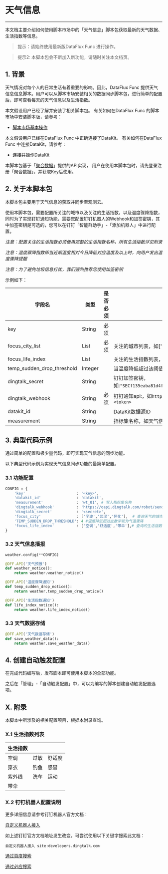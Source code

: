 # 天气信息
---


本文档主要介绍如何使用脚本市场中的「天气信息」脚本包获取最新的天气数据、生活指数等信息。

> 提示：请始终使用最新版DataFlux Func 进行操作。

> 提示2: 本脚本包会不断加入新功能，请随时关注本文档页。

## 1. 背景

天气情况对每个人的日常生活有着重要的影响。因此，DataFlux Func 提供天气信息信息脚本。用户可以从脚本市场安装相关的数据同步脚本包，进行简单的配置后，即可查看每天的天气信息以及生活指数。

本文假设用户已经了解并安装了相关脚本包。
有关如何在DataFlux Func 的脚本市场中安装脚本版，请参考：

- [脚本市场基本操作](/dataflux-func/script-market-basic-usage)

本文假设用户已经在DataFlux Func 中正确连接了DataKit。
有关如何在DataFlux Func 中连接DataKit，请参考：

- [连接并操作DataKit](/dataflux-func/connect-to-datakit)

本脚本包基于「[聚合数据](https://www.juhe.cn/)」提供的API实现，
用户在使用本脚本包时，请先登录注册「聚合数据」，并获取Key后使用。

## 2. 关于本脚本包

本脚本包主要用于天气信息的获取并同步至观测云。

使用本脚本包，需要配置所关注的城市以及关注的生活指数，以及温度骤降指数，同时为了实现钉钉通知功能，需要您配置钉钉机器人的Webhook和加签密钥，其中加签密钥是可选的，您可以在钉钉「智能群助手」-「添加机器人」中进行配置。

*注意：配置关注的生活指数必须使用完整的生活指数名称，所有生活指数详见附录*

*注意：温度骤降指数即当近期温度相对今日降低对应温度及以上时，向用户发出温度骤降提醒*

*注意：为了避免垃圾信息打扰，我们强烈推荐您使用加签密钥*

示例如下：

| 字段名                     | 类型    | 是否必须 | 说明                                                                                     |
| -------------------------- | ------- | -------- | ---------------------------------------------------------------------------------------- |
| key                        | String  | 必须     |                                                                                          |
| focus_city_list            | List    | 必须     | 关注的城市列表，如['宁波','武汉','怀化']                                                 |
| focus_life_index           | List    |          | 关注的生活指数列表，如['空调','舒适度','带伞']                                           |
| temp_sudden_drop_threshold | Integer |          | 当温度降低超过该阈值时，发出温度骤降预警                                                 |
| dingtalk_secret            | String  |          | 钉钉加签密钥，如:`"SECf135eaba81d4f3442a56cfdde4e23f10cdb49fe1ee5e612b56a8ecaf13d6238b"` |
| dingtalk_webhook           | String  | 必须     | 钉钉通知api:，如`https://oapi.dingtalk.com/robot/send?access_token=<token>`              |
| datakit_id                 | String  |          | DataKit数据源ID                                                                          |
| measurement                | String  |          | 指标集名称，如天气信息                                                                   |

## 3. 典型代码示例

通过简单的配置和极少量代码，即可实现天气信息的同步功能。

以下典型代码示例为实现天气信息同步功能的最简单配置。

### 3.1 功能配置

```python
CONFIG = {
    'key'                       : '<key>',
    'datakit_id'                : 'datakit',
    'measurement'               : 'wt_01', # 写入指标集名称
    'dingtalk_webhook'          : 'https://oapi.dingtalk.com/robot/send?access_token=<token>',
    'dingtalk_secret'           : '<secret>',
    'focus_city'                : ['宁波','武汉','怀化'],  # 查询天气的城市名称，如：北京、苏州、上海
    'TEMP_SUDDEN_DROP_THRESHOLD': 4 #温度降低超过此数字视为气温骤降
    'focus_life_index'          : ['空调','舒适度','带伞'],# 查询的生活指数信息，如：空调、带伞
}
```

### 3.2 天气信息播报

```python
weather.config(**CONFIG)

@DFF.API('天气预报')
def weather_notice():
    return weather.weather_notice()

@DFF.API('温度骤降通知')
def temp_sudden_drop_notice():
    return weather.temp_sudden_drop_notice()

@DFF.API('生活指数通知')
def life_index_notice():
    return weather.life_index_notice()
```

### 3.3 天气数据存储

```python
@DFF.API('天气数据存储')
def save_weather_data():
    return weather.save_weather_data()
```

## 4. 创建自动触发配置

在完成代码编写后，发布脚本即可使用本脚本的全部功能。

之后在「管理」-「自动触发配置」中，可以为编写的脚本创建自动触发配置选项。

## X. 附录

本脚本中所涉及的相关配置项目，根据本附录查询。

### X.1 生活指数列表

| 生活指数 |      |        |
| -------- | ---- | ------ |
| 空调     | 过敏 | 舒适度 |
| 穿衣     | 钓鱼 | 感冒   |
| 紫外线   | 洗车 | 运动   |
| 带伞     |      |        |

### X.2 钉钉机器人配置说明

更多详细信息请参考钉钉机器人官方文档：

[自定义机器人接入](https://developers.dingtalk.com/document/robots/custom-robot-access?spm=ding_open_doc.document.0.0.7f875e59w0VKrH#topic-2026027)

如上述钉钉官方文档地址发生改变，可尝试使用以下关键字搜索此文档：

```
自定义机器人接入 site:developers.dingtalk.com
```

[通过百度搜索](https://www.baidu.com/s?wd=%E8%87%AA%E5%AE%9A%E4%B9%89%E6%9C%BA%E5%99%A8%E4%BA%BA%E6%8E%A5%E5%85%A5%20site:developers.dingtalk.com)

[通过必应搜索](https://cn.bing.com/search?q=%E8%87%AA%E5%AE%9A%E4%B9%89%E6%9C%BA%E5%99%A8%E4%BA%BA%E6%8E%A5%E5%85%A5%20site:developers.dingtalk.com)
